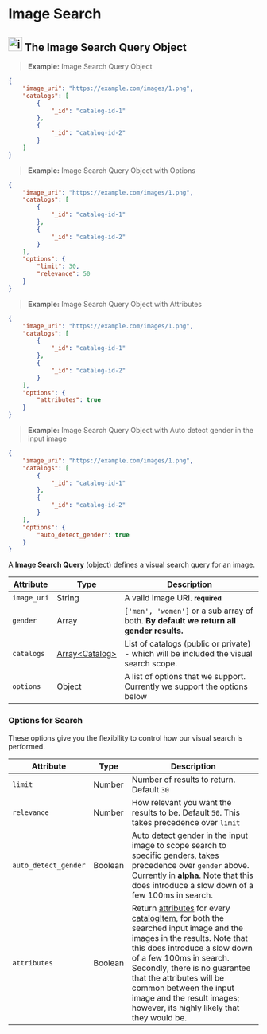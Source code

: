 
# Image Search

## <img src="images/image-search_icon.png" alt="image-search_icon" width="28px" height="auto"> The Image Search Query Object

> **Example:** Image Search Query Object

```json
{
	"image_uri": "https://example.com/images/1.png",
	"catalogs": [
	    {
	        "_id": "catalog-id-1"
	    },
	    {
	        "_id": "catalog-id-2"
	    }
	]
}
```

> **Example:** Image Search Query Object with Options

```json
{
    "image_uri": "https://example.com/images/1.png",
    "catalogs": [
        {
            "_id": "catalog-id-1"
        },
        {
            "_id": "catalog-id-2"
        }
    ],
    "options": {
        "limit": 30,
        "relevance": 50
    }
}
```

> **Example:** Image Search Query Object with Attributes

```json
{
    "image_uri": "https://example.com/images/1.png",
    "catalogs": [
        {
            "_id": "catalog-id-1"
        },
        {
            "_id": "catalog-id-2"
        }
    ],
    "options": {
        "attributes": true
    }
}
```

> **Example:** Image Search Query Object with Auto detect gender in the input image

```json
{
    "image_uri": "https://example.com/images/1.png",
    "catalogs": [
        {
            "_id": "catalog-id-1"
        },
        {
            "_id": "catalog-id-2"
        }
    ],
    "options": {
        "auto_detect_gender": true
    }
}
```

A **Image Search Query** (object) defines a visual search query for an image.

Attribute 		| Type 									| Description
------- 		| -------								| -------
`image_uri` 	| String								| A valid image URI. **<small>required</small>**
`gender`        | Array                                 | `['men', 'women']` or a sub array of both. __By default we return all gender results.__
`catalogs` 		| [Array&lt;Catalog&gt;](#catalog)		| List of catalogs (public or private) - which will be included the visual search scope.
`options`       | Object                                | A list of options that we support. Currently we support the options below

### Options for Search

These options give you the flexibility to control how our visual search is performed.

Attribute               | Type                                  | Description
-------                 | -------                               | -------
`limit`                 | Number                                | Number of results to return. Default `30`
`relevance`             | Number                                | How relevant you want the results to be. Default `50`. This takes precedence over `limit`
`auto_detect_gender`    | Boolean                               | Auto detect gender in the input image to scope search to specific genders, takes precedence over `gender` above. Currently in **alpha**. Note that this does introduce a slow down of a few 100ms in search.
`attributes`            | Boolean                               | Return [attributes](#supported-attributes) for every [catalogItem](#catalog-items), for both the searched input image and the images in the results. Note that this does introduce a slow down of a few 100ms in search. Secondly, there is no guarantee that the attributes will be common between the input image and the result images; however, its highly likely that they would be.

